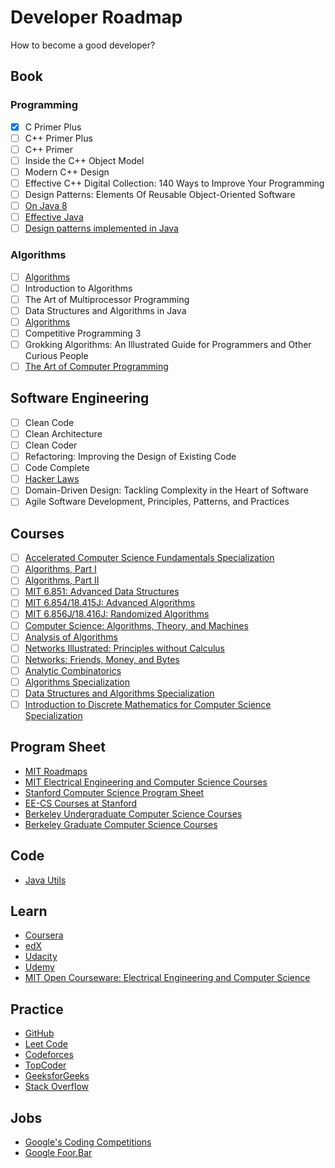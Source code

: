 # Developer Roadmap

How to become a good developer?

## Book

### Programming

- [x] C Primer Plus
- [ ] C++ Primer Plus
- [ ] C++ Primer
- [ ] Inside the C++ Object Model
- [ ] Modern C++ Design
- [ ] Effective C++ Digital Collection: 140 Ways to Improve Your Programming
- [ ] Design Patterns: Elements Of Reusable Object-Oriented Software
- [ ] [On Java 8](https://lingcoder.github.io/OnJava8/)
- [ ] [Effective Java](https://sjsdfg.github.io/effective-java-3rd-chinese/)
- [ ] [Design patterns implemented in Java](https://github.com/iluwatar/java-design-patterns)

### Algorithms

- [ ] [Algorithms](https://algs4.cs.princeton.edu/home/)
- [ ] Introduction to Algorithms
- [ ] The Art of Multiprocessor Programming
- [ ] Data Structures and Algorithms in Java
- [ ] [Algorithms](http://jeffe.cs.illinois.edu/teaching/algorithms/)
- [ ] Competitive Programming 3
- [ ] Grokking Algorithms: An Illustrated Guide for Programmers and Other Curious People
- [ ] [The Art of Computer Programming](https://www-cs-faculty.stanford.edu/~knuth/taocp.html)

## Software Engineering

- [ ] Clean Code
- [ ] Clean Architecture
- [ ] Clean Coder
- [ ] Refactoring: Improving the Design of Existing Code
- [ ] Code Complete
- [ ] [Hacker Laws](https://github.com/dwmkerr/hacker-laws)
- [ ] Domain-Driven Design: Tackling Complexity in the Heart of Software
- [ ] Agile Software Development, Principles, Patterns, and Practices

## Courses

- [ ] [Accelerated Computer Science Fundamentals Specialization](https://www.coursera.org/specializations/cs-fundamentals)
- [ ] [Algorithms, Part I](https://www.coursera.org/learn/algorithms-part1)
- [ ] [Algorithms, Part II](https://www.coursera.org/learn/algorithms-part2)
- [ ] [MIT 6.851: Advanced Data Structures](https://courses.csail.mit.edu/6.851/)
- [ ] [MIT 6.854/18.415J: Advanced Algorithms](http://courses.csail.mit.edu/6.854)
- [ ] [MIT 6.856J/18.416J: Randomized Algorithms](http://courses.csail.mit.edu/6.856)
- [ ] [Computer Science: Algorithms, Theory, and Machines](https://www.coursera.org/learn/cs-algorithms-theory-machines)
- [ ] [Analysis of Algorithms](https://www.coursera.org/learn/analysis-of-algorithms)
- [ ] [Networks Illustrated: Principles without Calculus](https://www.coursera.org/learn/networks-illustrated)
- [ ] [Networks: Friends, Money, and Bytes](https://www.coursera.org/learn/friends-money-bytes)
- [ ] [Analytic Combinatorics](https://www.coursera.org/learn/analytic-combinatorics)
- [ ] [Algorithms Specialization](https://www.coursera.org/specializations/algorithms)
- [ ] [Data Structures and Algorithms Specialization](https://www.coursera.org/specializations/data-structures-algorithms)
- [ ] [Introduction to Discrete Mathematics for Computer Science Specialization](https://www.coursera.org/specializations/discrete-mathematics)

## Program Sheet

* [MIT Roadmaps](https://www.eecs.mit.edu/docs/ug/freshman_roadmaps.pdf)
* [MIT Electrical Engineering and Computer Science Courses](http://catalog.mit.edu/subjects/6/)
* [Stanford Computer Science Program Sheet](https://cs.stanford.edu/degrees/undergrad/ProgramSheets.shtml)
* [EE-CS Courses at Stanford](https://ee.stanford.edu/eecs)
* [Berkeley Undergraduate Computer Science Courses](http://guide.berkeley.edu/undergraduate/degree-programs/computer-science/#coursestext)
* [Berkeley Graduate Computer Science Courses](http://guide.berkeley.edu/graduate/degree-programs/computer-science/#coursestext)

## Code

* [Java Utils](https://github.com/openjdk/jdk/tree/master/src/java.base/share/classes/java/util)

## Learn

* [Coursera](https://www.coursera.org/)
* [edX](https://www.edx.org/)
* [Udacity](https://www.udacity.com/)
* [Udemy](https://www.udemy.com/)
* [MIT Open Courseware: Electrical Engineering and Computer Science](https://ocw.mit.edu/courses/electrical-engineering-and-computer-science/)

## Practice

* [GitHub](https://github.com/)
* [Leet Code](https://leetcode.com/)
* [Codeforces](https://codeforces.com/)
* [TopCoder](https://www.topcoder.com/)
* [GeeksforGeeks](https://www.geeksforgeeks.org/)
* [Stack Overflow](https://stackoverflow.com/)

## Jobs

* [Google's Coding Competitions](https://codingcompetitions.withgoogle.com/)
* [Google Foor.Bar](https://foobar.withgoogle.com/)
